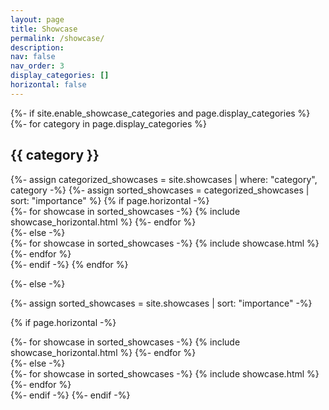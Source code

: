 ```yaml
---
layout: page
title: Showcase
permalink: /showcase/
description: 
nav: false
nav_order: 3
display_categories: []
horizontal: false
---
```


<!-- pages/showcase.md -->
<div class="showcases">
{%- if site.enable_showcase_categories and page.display_categories %}
  <!-- Display categorized showcase -->
  {%- for category in page.display_categories %}
  <h2 class="category">{{ category }}</h2>
  {%- assign categorized_showcases = site.showcases | where: "category", category -%}
  {%- assign sorted_showcases = categorized_showcases | sort: "importance" %}
  <!-- Generate cards for each showcase -->
  {% if page.horizontal -%}
  <div class="container">
    <div class="row row-cols-2">
    {%- for showcase in sorted_showcases -%}
      {% include showcase_horizontal.html %}
    {%- endfor %}
    </div>
  </div>
  {%- else -%}
  <div class="grid">
    {%- for showcase in sorted_showcases -%}
      {% include showcase.html %}
    {%- endfor %}
  </div>
  {%- endif -%}
  {% endfor %}

{%- else -%}
<!-- Display showcase without categories -->
  {%- assign sorted_showcases = site.showcases | sort: "importance" -%}
  <!-- Generate cards for each showcase -->
  {% if page.horizontal -%}
  <div class="container">
    <div class="row row-cols-2">
    {%- for showcase in sorted_showcases -%}
      {% include showcase_horizontal.html %}
    {%- endfor %}
    </div>
  </div>
  {%- else -%}
  <div class="grid">
    {%- for showcase in sorted_showcases -%}
      {% include showcase.html %}
    {%- endfor %}
  </div>
  {%- endif -%}
{%- endif -%}
</div>